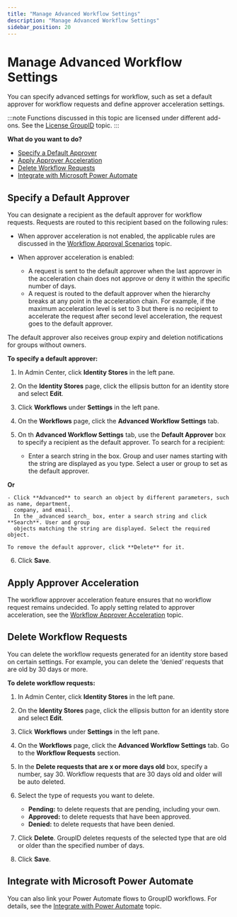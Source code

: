```yaml
---
title: "Manage Advanced Workflow Settings"
description: "Manage Advanced Workflow Settings"
sidebar_position: 20
---
```


# Manage Advanced Workflow Settings

You can specify advanced settings for workflow, such as set a default approver for workflow requests
and define approver acceleration settings.

:::note
Functions discussed in this topic are licensed under different add-ons. See the
[ License GroupID](/docs/directorymanager/11.0/admincenter/general/licensing.md) topic.
:::


**What do you want to do?**

- [Specify a Default Approver](#specify-a-default-approver)
- [Apply Approver Acceleration](#apply-approver-acceleration)
- [Delete Workflow Requests](#delete-workflow-requests)
- [Integrate with Microsoft Power Automate](#integrate-with-microsoft-power-automate)

## Specify a Default Approver

You can designate a recipient as the default approver for workflow requests. Requests are routed to
this recipient based on the following rules:

- When approver acceleration is not enabled, the applicable rules are discussed in the
  [Workflow Approval Scenarios](/docs/directorymanager/11.0/admincenter/workflow/overview.md#workflow-approval-scenarios)
  topic.
- When approver acceleration is enabled:

    - A request is sent to the default approver when the last approver in the acceleration chain
      does not approve or deny it within the specific number of days.
    - A request is routed to the default approver when the hierarchy breaks at any point in the
      acceleration chain. For example, if the maximum acceleration level is set to 3 but there is no
      recipient to accelerate the request after second level acceleration, the request goes to the
      default approver.

The default approver also receives group expiry and deletion notifications for groups without
owners.

**To specify a default approver:**

1. In Admin Center, click **Identity Stores** in the left pane.
2. On the **Identity Stores** page, click the ellipsis button for an identity store and select
   **Edit**.
3. Click **Workflows** under **Settings** in the left pane.
4. On the **Workflows** page, click the **Advanced Workflow Settings** tab.
5. On th **Advanced Workflow Settings** tab, use the **Default Approver** box to specify a recipient
   as the default approver. To search for a recipient:

    - Enter a search string in the box. Group and user names starting with the string are displayed
      as you type. Select a user or group to set as the default approver.

**Or**

    - Click **Advanced** to search an object by different parameters, such as name, department,
      company, and email.  
      In the _advanced search_ box, enter a search string and click **Search**. User and group
      objects matching the string are displayed. Select the required object.

    To remove the default approver, click **Delete** for it.

6. Click **Save**.

## Apply Approver Acceleration

The workflow approver acceleration feature ensures that no workflow request remains undecided. To
apply setting related to approver acceleration, see the
[Workflow Approver Acceleration](/docs/directorymanager/11.0/admincenter/workflow/approveracceleration.md)
topic.

## Delete Workflow Requests

You can delete the workflow requests generated for an identity store based on certain settings. For
example, you can delete the ‘denied’ requests that are old by 30 days or more.

**To delete workflow requests:**

1. In Admin Center, click **Identity Stores** in the left pane.
2. On the **Identity Stores** page, click the ellipsis button for an identity store and select
   **Edit**.
3. Click **Workflows** under **Settings** in the left pane.
4. On the **Workflows** page, click the **Advanced Workflow Settings** tab. Go to the **Workflow
   Requests** section.
5. In the **Delete requests that are x or more days old** box, specify a number, say 30. Workflow
   requests that are 30 days old and older will be auto deleted.
6. Select the type of requests you want to delete.

    - **Pending:** to delete requests that are pending, including your own.
    - **Approved:** to delete requests that have been approved.
    - **Denied:** to delete requests that have been denied.

7. Click **Delete**. GroupID deletes requests of the selected type that are old or older than the
   specified number of days.
8. Click **Save**.

## Integrate with Microsoft Power Automate

You can also link your Power Automate flows to GroupID workflows. For details, see the
[Integrate with Power Automate](/docs/directorymanager/11.0/admincenter/workflow/integrate.md)
topic.
